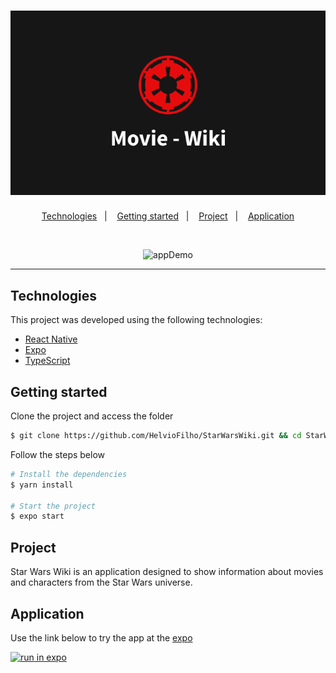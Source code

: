 <h1 align="center">
    <img alt="Movie Wiki" title="MovieWiki" src=".github/logo.svg" />
</h1>

<p align="center">
  <a href="#technologies">Technologies</a>&nbsp;&nbsp;&nbsp;|&nbsp;&nbsp;&nbsp;
  <a href="#getting-started">Getting started</a>&nbsp;&nbsp;&nbsp;|&nbsp;&nbsp;&nbsp;
  <a href="#project">Project</a>&nbsp;&nbsp;&nbsp;|&nbsp;&nbsp;&nbsp;
  <a href="#application">Application</a>
</p>

<br>

<p align="center">
  <img height="500" alt="appDemo" src=".github/demo.gif">
</p>

---

## Technologies

This project was developed using the following technologies:

- [React Native](https://reactnative.dev/)
- [Expo](https://expo.io/)
- [TypeScript](https://www.typescriptlang.org/)

## Getting started

Clone the project and access the folder

```bash
$ git clone https://github.com/HelvioFilho/StarWarsWiki.git && cd StarWarsWiki
```

Follow the steps below
```bash
# Install the dependencies
$ yarn install

# Start the project
$ expo start
```

## Project

Star Wars Wiki is an application designed to show information about movies and characters from the Star Wars universe.

## Application

Use the link below to try the app at the [expo](https://expo.io/)

[![run in expo](https://img.shields.io/badge/Movie%20Wiki-161616.svg?style=for-the-badge&logo=EXPO&labelColor=FFFFFF&logoColor=000)](https://expo.dev/@loihve/StarWarsWiki)